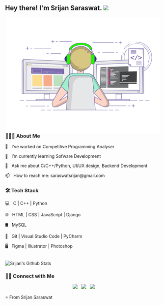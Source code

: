 <h2> Hey there! I'm Srijan Saraswat. <img src="https://github.com/souvikguria98/souvikguria98/blob/master/Hi.gif" width="25"></h2>
<img align="right" alt="GIF" src="https://raw.githubusercontent.com/devSouvik/devSouvik/master/gif3.gif" width="500"/>

<h3> 👨🏻‍💻 About Me </h3>

<p>🔭 &nbsp; I’ve worked on Competitive Programming Analyser</p>
<p>🌱 &nbsp; I’m currently learning Sofware Development </p>
<p>💬 &nbsp; Ask me about C/C++/Python, UI/UX design, Backend Development</p>
<p>📫 &nbsp; How to reach me: saraswatsrijan@gmail.com</p>

<h3>🛠 Tech Stack</h3>

<p>💻 &nbsp; C | C++ | Python</p>
<p>🌐 &nbsp; HTML | CSS | JavaScript | Django</p>
<p>🛢 &nbsp; MySQL</p>
<p>🔧 &nbsp; Git | Visual Studio Code | PyCharm</p>
<p>🖥 &nbsp; Figma | Illustrator | Photoshop</p>

<br>
<img align="center" src="https://github-readme-stats.vercel.app/api?username=srijansaraswat&include_all_commits=true&count_private=true&show_icons=true&line_height=20&title_color=7A7ADB&icon_color=2234AE&text_color=D3D3D3&bg_color=0,000000,130F40" alt="Srijan's Github Stats">
</br>

<h3> 🤝🏻 Connect with Me </h3>
<p align="center">
&nbsp; <a href="https://www.linkedin.com/in/srijan-saraswat" target="_blank" rel="noopener noreferrer"><img src="https://img.icons8.com/plasticine/100/000000/linkedin.png" width="50" /></a>  
&nbsp; <a href="https://instagram.com/_.srijan_saraswat._" target="_blank" rel="noopener noreferrer"><img src="https://img.icons8.com/plasticine/100/000000/instagram-new.png" width="50" /></a>  
&nbsp; <a href="mailto:saraswatsrijan@gmail.com" target="_blank" rel="noopener noreferrer"><img src="https://img.icons8.com/plasticine/100/000000/gmail.png"  width="50" /></a>
</p>
⭐️ From Srijan Saraswat
